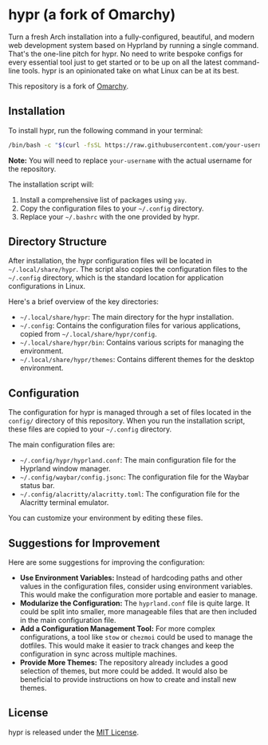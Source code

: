 # hypr (a fork of Omarchy)

Turn a fresh Arch installation into a fully-configured, beautiful, and modern web development system based on Hyprland by running a single command. That's the one-line pitch for hypr. No need to write bespoke configs for every essential tool just to get started or to be up on all the latest command-line tools. hypr is an opinionated take on what Linux can be at its best.

This repository is a fork of [Omarchy](https://github.com/omarchy/omarchy).

## Installation

To install hypr, run the following command in your terminal:

```bash
/bin/bash -c "$(curl -fsSL https://raw.githubusercontent.com/your-username/hypr/main/install.sh)"
```

**Note:** You will need to replace `your-username` with the actual username for the repository.

The installation script will:

1.  Install a comprehensive list of packages using `yay`.
2.  Copy the configuration files to your `~/.config` directory.
3.  Replace your `~/.bashrc` with the one provided by hypr.

## Directory Structure

After installation, the hypr configuration files will be located in `~/.local/share/hypr`. The script also copies the configuration files to the `~/.config` directory, which is the standard location for application configurations in Linux.

Here's a brief overview of the key directories:

*   `~/.local/share/hypr`: The main directory for the hypr installation.
*   `~/.config`: Contains the configuration files for various applications, copied from `~/.local/share/hypr/config`.
*   `~/.local/share/hypr/bin`: Contains various scripts for managing the environment.
*   `~/.local/share/hypr/themes`: Contains different themes for the desktop environment.

## Configuration

The configuration for hypr is managed through a set of files located in the `config/` directory of this repository. When you run the installation script, these files are copied to your `~/.config` directory.

The main configuration files are:

*   `~/.config/hypr/hyprland.conf`: The main configuration file for the Hyprland window manager.
*   `~/.config/waybar/config.jsonc`: The configuration file for the Waybar status bar.
*   `~/.config/alacritty/alacritty.toml`: The configuration file for the Alacritty terminal emulator.

You can customize your environment by editing these files.

## Suggestions for Improvement

Here are some suggestions for improving the configuration:

*   **Use Environment Variables:** Instead of hardcoding paths and other values in the configuration files, consider using environment variables. This would make the configuration more portable and easier to manage.
*   **Modularize the Configuration:** The `hyprland.conf` file is quite large. It could be split into smaller, more manageable files that are then included in the main configuration file.
*   **Add a Configuration Management Tool:** For more complex configurations, a tool like `stow` or `chezmoi` could be used to manage the dotfiles. This would make it easier to track changes and keep the configuration in sync across multiple machines.
*   **Provide More Themes:** The repository already includes a good selection of themes, but more could be added. It would also be beneficial to provide instructions on how to create and install new themes.

## License

hypr is released under the [MIT License](https://opensource.org/licenses/MIT).
